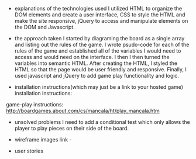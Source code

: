* explanations of the technologies used
I utilized HTML to organize the DOM elements and create a user interface, CSS to style the HTML and make the site responsive, jQuery to access and manipulate elements on the DOM and Javascript.

* the approach taken
I started by diagraming the board as a single array and listing out the rules of the game. I wrote psudo-code for each of the rules of the game and established all of the variables I would need to access and would need on the interface. I then I then turned the variables into semantic HTML. After creating the HTML, I styled the HTML so that the page would be user friendly and responsive. Finally, I used javascript and jQuery to add game play functionality and logic.

* installation instructions(which may just be a link to your hosted game)
installation instructions:

game-play instructions:
http://boardgames.about.com/cs/mancala/ht/play_mancala.htm

* unsolved problems
I need to add a conditional test which only allows the player to play pieces on their side of the board.

* wireframe images
link -

* user stories
